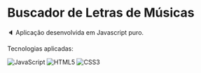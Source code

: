 # Buscador de Letras de Músicas

🔈 Aplicação desenvolvida em Javascript puro.

Tecnologias aplicadas:

![JavaScript](https://img.shields.io/badge/javascript-%23323330.svg?logo=javascript&logoColor=%23F7DF1E&style=flat)
![HTML5](https://img.shields.io/badge/html5-%23E34F26.svg?logo=html5&logoColor=white&style=flat)
![CSS3](https://img.shields.io/badge/css3-%231572B6.svg?logo=css3&logoColor=white&style=flat)
